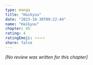 ```yaml
---
type: manga
title: "Haikyuu"
date: "2023-10-30T09:22:44"
name: "Haikyuu"
chapter: 45
rating: 4
ratingEmoji: ⭐️⭐️⭐️⭐️
share: false
---
```


*[No review was written for this chapter]*
